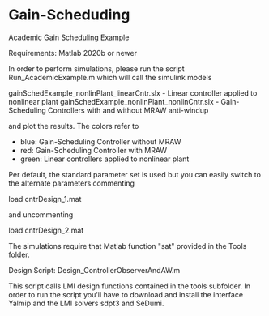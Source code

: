 # Gain-Scheduding
Academic Gain Scheduling Example

Requirements: Matlab 2020b or newer

In order to perform simulations, please run the script Run_AcademicExample.m which will call the simulink models

gainSchedExample_nonlinPlant_linearCntr.slx   - Linear controller applied to nonlinear plant
gainSchedExample_nonlinPlant_nonlinCntr.slx   - Gain-Scheduling Controllers with and without MRAW anti-windup

and plot the results. The colors refer to

- blue: Gain-Scheduling Controller without MRAW
- red: Gain-Scheduling Controller with MRAW
- green: Linear controllers applied to nonlinear plant

Per default, the standard parameter set is used but you can easily switch to the alternate parameters commenting

load cntrDesign_1.mat

and uncommenting 

load cntrDesign_2.mat

The simulations require that Matlab function "sat" provided in the Tools folder.


Design Script: Design_ControllerObserverAndAW.m 

This script calls LMI design functions contained in the tools subfolder. In order to run the script you'll have to download and install the interface Yalmip and the LMI solvers sdpt3 and SeDumi.

